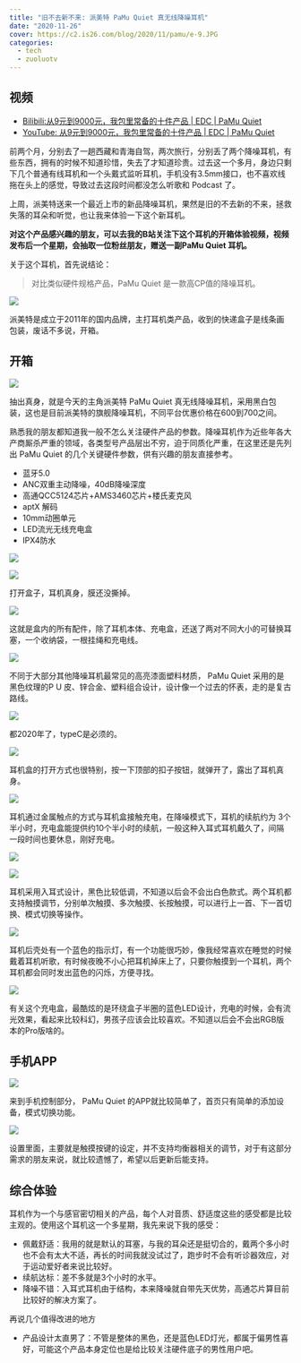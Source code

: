 ```yaml
---
title: "旧不去新不来: 派美特 PaMu Quiet 真无线降噪耳机"
date: "2020-11-26"
cover: https://c2.is26.com/blog/2020/11/pamu/e-9.JPG
categories:
  - tech
  - zuoluotv
---
```


## **视频**

- [Bilibili:从9元到9000元，我包里常备的十件产品 | EDC | PaMu Quiet](https://www.bilibili.com/video/BV1uK411G74k)
- [YouTube: 从9元到9000元，我包里常备的十件产品 | EDC | PaMu Quiet](https://www.youtube.com/watch?v=qnMAaPKmUN8)

前两个月，分别去了一趟西藏和青海自驾，两次旅行，分别丢了两个降噪耳机，有些东西，拥有的时候不知道珍惜，失去了才知道珍贵。过去这一个多月，身边只剩下几个普通有线耳机和一个头戴式监听耳机，手机没有3.5mm接口，也不喜欢线拖在头上的感觉，导致过去这段时间都没怎么听歌和 Podcast 了。

上周，派美特送来一个最近上市的新品降噪耳机，果然是旧的不去新的不来，拯救失落的耳朵和听觉，也让我来体验一下这个新耳机。

**对这个产品感兴趣的朋友，可以去我的B站关注下这个耳机的开箱体验视频，视频发布后一个星期，会抽取一位粉丝朋友，赠送一副PaMu Quiet 耳机。**

关于这个耳机，首先说结论：

> 对比类似硬件规格产品，PaMu Quiet 是一款高CP值的降噪耳机。

![](https://c2.is26.com/blog/2020/11/pamu/e-1.JPG)

派美特是成立于2011年的国内品牌，主打耳机类产品，收到的快递盒子是线条画包装，废话不多说，开箱。

## **开箱**

![](https://c2.is26.com/blog/2020/11/pamu/e-2.JPG)

抽出真身，就是今天的主角派美特 PaMu Quiet 真无线降噪耳机，采用黑白包装，这也是目前派美特的旗舰降噪耳机，不同平台优惠价格在600到700之间。

熟悉我的朋友都知道我一般不怎么关注硬件产品的参数。降噪耳机作为近些年各大产商厮杀严重的领域，各类型号产品层出不穷，迫于同质化严重，在这里还是先列出 PaMu Quiet 的几个关键硬件参数，供有兴趣的朋友直接参考。

- 蓝牙5.0
- ANC双重主动降噪，40dB降噪深度
- 高通QCC5124芯片+AMS3460芯片+楼氏麦克风
- aptX 解码
- 10mm动圈单元
- LED流光无线充电盒
- IPX4防水

![](https://c2.is26.com/blog/2020/11/pamu/e-3.JPG)

![](https://c2.is26.com/blog/2020/11/pamu/e-4.JPG)

打开盒子，耳机真身，膜还没撕掉。

![](https://c2.is26.com/blog/2020/11/pamu/e-5.JPG)

这就是盒内的所有配件，除了耳机本体、充电盒，还送了两对不同大小的可替换耳塞，一个收纳袋，一根挂绳和充电线。

![](https://c2.is26.com/blog/2020/11/pamu/e-6.JPG)

不同于大部分其他降噪耳机最常见的高亮漆面塑料材质， PaMu Quiet 采用的是黑色纹理的P U 皮、锌合金、塑料组合设计，设计像一个过去的怀表，走的是复古路线。

![](https://c2.is26.com/blog/2020/11/pamu/e-7.JPG)

都2020年了，typeC是必须的。

![](https://c2.is26.com/blog/2020/11/pamu/e-8.JPG)

耳机盒的打开方式也很特别，按一下顶部的扣子按钮，就弹开了，露出了耳机真身。

![](https://c2.is26.com/blog/2020/11/pamu/e-11.JPG)

耳机通过金属触点的方式与耳机盒接触充电，在降噪模式下，耳机的续航约为 3个半小时，充电盒能提供约10个半小时的续航，一般这种入耳式耳机戴久了，间隔一段时间也要休息，刚好充电。

![](https://c2.is26.com/blog/2020/11/pamu/e-9.JPG)

![](https://c2.is26.com/blog/2020/11/pamu/e-10.JPG)

耳机采用入耳式设计，黑色比较低调，不知道以后会不会出白色款式。两个耳机都支持触摸调节，分别单次触摸、多次触摸、长按触摸，可以进行上一首、下一首切换、模式切换等操作。

![](https://c2.is26.com/blog/2020/11/pamu/e-12.JPG)

耳机后壳处有一个蓝色的指示灯，有一个功能很巧妙，像我经常喜欢在睡觉的时候戴着耳机听歌，有时候夜晚不小心把耳机掉床上了，只要你触摸到一个耳机，两个耳机都会同时发出蓝色的闪烁，方便寻找。

![](https://c2.is26.com/blog/2020/11/pamu/e-14.JPG)

有关这个充电盒，最酷炫的是环绕盒子半圈的蓝色LED设计，充电的时候，会有流光效果，看起来比较科幻，男孩子应该会比较喜欢。不知道以后会不会出RGB版本的Pro版啥的。

## **手机APP**

![](https://c2.is26.com/blog/2020/11/pamu/s-1.JPG)

来到手机控制部分， PaMu Quiet 的APP就比较简单了，首页只有简单的添加设备，模式切换功能。

![](https://c2.is26.com/blog/2020/11/pamu/s-2.JPG)

设置里面，主要就是触摸按键的设定，并不支持均衡器相关的调节，对于有这部分需求的朋友来说，就比较遗憾了，希望以后更新后能支持。

## 综合体验

耳机作为一个与感官密切相关的产品，每个人对音质、舒适度这些的感受都是比较主观的。使用这个耳机这一个多星期，我先来说下我的感受：

- 佩戴舒适：我用的就是默认的耳塞，与我的耳朵还是挺切合的，戴两个多小时也不会有太大不适，再长的时间我就没试过了，跑步时不会有听诊器效应，对于运动爱好者来说比较好。
- 续航达标：差不多就是3个小时的水平。
- 降噪不错：入耳式耳机由于结构，本来降噪就自带先天优势，高通芯片算目前比较好的解决方案了。

再说几个值得改进的地方

- 产品设计太直男了：不管是整体的黑色，还是蓝色LED灯光，都属于偏男性喜好，可能这个产品本身定位也是给比较关注硬件底子的男性用户吧。
